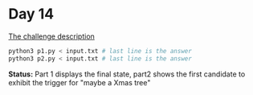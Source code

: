 # Day 14

[The challenge description](https://adventofcode.com/2024/day/14)

```sh
python3 p1.py < input.txt # last line is the answer
python3 p2.py < input.txt # last line is the answer
```

**Status:** Part 1 displays the final state, part2 shows the first candidate to exhibit the trigger for "maybe a Xmas tree"

